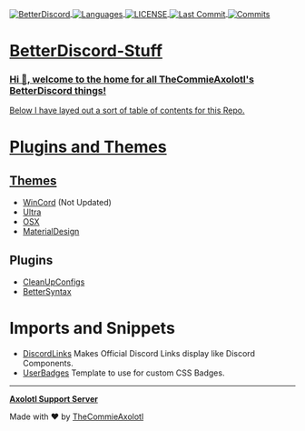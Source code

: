 <a href="https://betterdiscord.app/"><img align="center" alt="BetterDiscord" src="https://img.shields.io/badge/BetterDiscord-%235963EB?style=for-the-badge">
<a href="#"><img align="center" alt="Languages" src="https://img.shields.io/github/languages/count/TheCommieAxolotl/BetterDiscord-Stuff?style=for-the-badge&color=orange">
<a href="https://github.com/TheCommieAxolotl/BetterDiscord-Stuff/blob/main/LICENSE"><img align="center" alt="LICENSE" src="https://img.shields.io/github/license/TheCommieAxolotl/BetterDiscord-Stuff?&style=for-the-badge">
<a href="#"><img align="center" alt="Last Commit" src="https://img.shields.io/github/last-commit/TheCommieAxolotl/BetterDiscord-Stuff?l&style=for-the-badge">
<a href="#"><img align="center" alt="Commits" src="https://img.shields.io/github/commit-activity/m/TheCommieAxolotl/BetterDiscord-Stuff?style=for-the-badge&color=brightgreen">

# BetterDiscord-Stuff
### Hi 👋, welcome to the home for all TheCommieAxolotl's BetterDiscord things!
 
Below I have layed out a sort of table of contents for this Repo.
 
# Plugins and Themes
## Themes
 - [WinCord](https://github.com/TheCommieAxolotl/BetterDiscord-Stuff/tree/main/WinCord) (Not Updated)
 - [Ultra](https://github.com/TheCommieAxolotl/BetterDiscord-Stuff/tree/main/Ultra)
 - [OSX](https://github.com/TheCommieAxolotl/BetterDiscord-Stuff/tree/main/OSX)
 - [MaterialDesign](https://github.com/TheCommieAxolotl/BetterDiscord-Stuff/tree/main/MaterialDesign)
 
## Plugins
 - [CleanUpConfigs](https://github.com/TheCommieAxolotl/BetterDiscord-Stuff/tree/main/CleanUpConfigs)
 - [BetterSyntax](https://github.com/TheCommieAxolotl/BetterDiscord-Stuff/tree/main/BetterSyntax)
 
# Imports and Snippets
 - [DiscordLinks](https://github.com/TheCommieAxolotl/BetterDiscord-Stuff/tree/main/Imports/DiscordLinks.css) Makes Official Discord Links display like Discord Components.
 - [UserBadges](https://github.com/TheCommieAxolotl/BetterDiscord-Stuff/blob/main/Imports/UserBadges.css) Template to use for custom CSS Badges.
 
---
 
**[Axolotl Support Server](https://discord.gg/g2KnUw7u7N)** 
 
 Made with ❤️ by [TheCommieAxolotl](github.com/TheCommieAxolotl)

